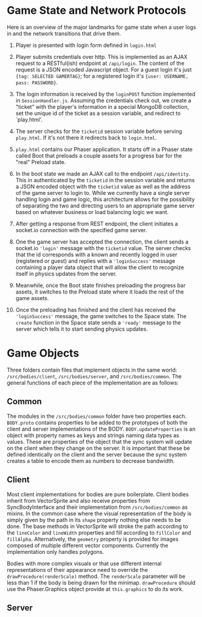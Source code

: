 # Game State and Network Protocols

Here is an overview of the major landmarks for game state when a user logs in and the network transitions that drive them.

1. Player is presented with login form defined in `login.html`

2. Player submits credentials over http. This is implemented as an AJAX request to a RESTful(ish) endpoint at `/api/login`. The content of the request is a JSON encoded Javascript object. For a guest login it's just `{tag: SELECTED GAMERTAG}`; for a registered login it's `{user: USERNAME, pass: PASSWORD}`.

3. The login information is received by the `loginPOST` function implemented in `SessionHandler.js`. Assuming the credentials check out, we create a "ticket" with the player's information in a special MongoDB collection, set the unique id of the ticket as a session variable, and redirect to `play.html'.

4. The server checks for the `ticketid` session variable before serving `play.html`. If it's not there it redirects back to `login.html`.

5. `play.html` contains our Phaser application. It starts off in a Phaser state called Boot that preloads a couple assets for a progress bar for the "real" Preload state.

6. In the boot state we made an AJAX call to the endpoint `/api/identity`. This in authenticated by the `ticketid` in the session variable and returns a JSON encoded object with the `ticketid` value as well as the address of the game server to login to. While we currently have a single server handling login and game logic, this architecture allows for the possibility of separating the two and directing users to an appropriate game server based on whatever business or load balancing logic we want.

7. After getting a response from REST endpoint, the client initiates a socket.io connection with the specified game server.

8. One the game server has accepted the connection, the client sends a socket.io `'login'` message with the `ticketid` value. The server checks that the id corresponds with a known and recently logged in user (registered or guest) and replies with a `'loginSuccess'` message containing a player data object that will allow the client to recognize itself in physics updates from the server.

9. Meanwhile, once the Boot state finishes preloading the progress bar assets, it switches to the Preload state where it loads the rest of the game assets.

10. Once the preloading has finished and the client has received the `'loginSuccess'` message, the game switches to the Space state. The `create` function in the Space state sends a `'ready'` message to the server which tells it to start sending physics updates.

# Game Objects

Three folders contain files that implement objects in the same world: `/src/bodies/client`, `/src/bodies/server`, and `/src/bodies/common`. The general functions of each piece of the implementation are as follows:

## Common

The modules in the `/src/bodies/common` folder have two properties each. `BODY.proto` contains properties to be added to the prototypes of both the client and server implementations of the BODY. `BODY.updateProperties` is an object with property names as keys and strings naming data types as values. These are properties of the object that the sync system will update on the client when they change on the server. It is important that these be defined identically on the client and the server because the sync system creates a table to encode them as numbers to decrease bandwidth.

## Client

Most client implementations for bodies are pure boilerplate. Client bodies inherit from VectorSprite and also receive properties from SyncBodyInterface and their implementation from `/src/bodies/common` as mixins. In the common case where the visual representation of the body is simply given by the path in its `shape` property nothing else needs to be done. The base methods in VectorSprite will stroke the path according to the `lineColor` and `lineWidth` properties and fill according to `fillColor` and `fillAlpha`. Alternatively, the `geometry` property is provided for images composed of multiple different vector components. Currently the implementation only handles polygons.

Bodies with more complex visuals or that use different internal representations of their appearance need to override the `drawProcedure(renderScale)` method. The `renderScale` parameter will be less than 1 if the body is being drawn for the minimap. `drawProcedure` should use the Phaser.Graphics object provide at `this.graphics` to do its work.

## Server

